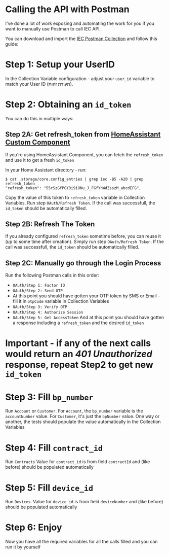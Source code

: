 # Calling the API with Postman

I've done a lot of work exposing and automating the work for you if you want to manually use Postman to call IEC API.

You can download and import the [IEC Postman Collection](https://github.com/GuyKh/py-iec-api/blob/main/IEC.postman_collection.json) and follow this guide:

# Step 1: Setup your UserID
In the Collection Variable configuration - adjust your `user_id` variable to match your User ID (תעודת זהות).

# Step 2: Obtaining an `id_token`
You can do this in multiple ways:

## Step 2A: Get refresh_token from [HomeAssistant Custom Component](https://github.com/GuyKh/iec-custom-component)
If you're using HomeAssistant Component, you can fetch the `refresh_token` and use it to get a fresh `id_token`

In your Home Assistant directory - run:
```
$ cat .storage/core.config_entries | grep iec -B5 -A20 | grep refresh_token
"refresh_token": "55rSzGfPGY3i9iONu_J_FGfYhWdZsszM_abcdEFG",
```

Copy the value of this token to `refresh_token` variable in Collection Variables.
Run step `OAuth/Refresh Token`.
If the call was successfull, the `id_token` should be automatically filled.

## Step 2B: Refresh The Token
If you already configured `refresh_token` sometime before, you can reuse it (up to some time after creation).
Simply run step `OAuth/Refresh Token`.
If the call was successfull, the `id_token` should be automatically filled.

## Step 2C: Manually go through the Login Process
Run the following Postman calls in this order:
- `OAuth/Step 1: Factor ID` 
- `OAuth/Step 2: Send OTP`
- At this point you should have gotten your OTP token by SMS or Email - fill it in `otpCode` variable in Collection Variables
- `OAuth/Step 3: Verify OTP`
- `OAuth/Step 4: Authorize Session`
- `OAuth/Step 5: Get AccessToken`
And at this point you should have gotten a response including a `refresh_token` and the desired `id_token`

# **Important** - if any of the next calls would return an _401 Unauthorized_ response, repeat Step2 to get new `id_token`

# Step 3: Fill `bp_number`
Run `Account` or `Customer`.
For `Account`, the `bp_number` variable is the `accountNumber` value.
For `Customer`, it's just the `bpNumber` value.
One way or another, the tests should populate the value automatically in the Collection Variables

# Step 4: Fill `contract_id`
Run `Contracts`
Value for `contract_id` is from field `contractId` and (like before) should be populated automatically

# Step 5: Fill `device_id`
Run `Devices`.
Value for `device_id` is from field `deviceNumber` and (like before) should be populated automatically

# Step 6: Enjoy
Now you have all the required variables for all the calls filled and you can run it by yourself
